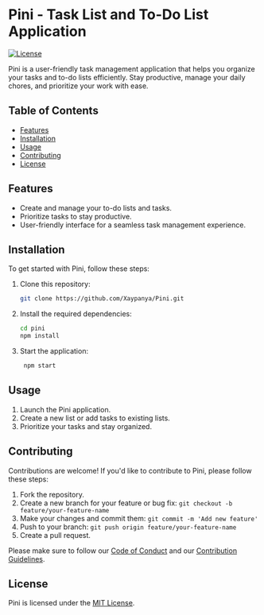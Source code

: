 # Pini - Task List and To-Do List Application

[![License](https://img.shields.io/badge/license-MIT-blue.svg)](LICENSE)

Pini is a user-friendly task management application that helps you organize your tasks and to-do lists efficiently. Stay productive, manage your daily chores, and prioritize your work with ease.

## Table of Contents

- [Features](#features)
- [Installation](#installation)
- [Usage](#usage)
- [Contributing](#contributing)
- [License](#license)

## Features

- Create and manage your to-do lists and tasks.
- Prioritize tasks to stay productive.
- User-friendly interface for a seamless task management experience.

## Installation

To get started with Pini, follow these steps:

1. Clone this repository:
   ```bash
   git clone https://github.com/Xaypanya/Pini.git
   ```
2. Install the required dependencies:
   ```bash
   cd pini
   npm install
   ```
3. Start the application:
   ```bash
    npm start
   ```

## Usage

1. Launch the Pini application.
2. Create a new list or add tasks to existing lists.
3. Prioritize your tasks and stay organized.

## Contributing

Contributions are welcome! If you'd like to contribute to Pini, please follow these steps:

1. Fork the repository.
2. Create a new branch for your feature or bug fix: `git checkout -b feature/your-feature-name`
3. Make your changes and commit them: `git commit -m 'Add new feature'`
4. Push to your branch: `git push origin feature/your-feature-name`
5. Create a pull request.

Please make sure to follow our [Code of Conduct](CODE_OF_CONDUCT.md) and our [Contribution Guidelines](CONTRIBUTING.md).

## License

Pini is licensed under the [MIT License](LICENSE).